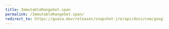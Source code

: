 ```yaml
---
title: ImmutableRangeSet.span
permalink: /ImmutableRangeSet.span/
redirect_to: https://guava.dev/releases/snapshot-jre/api/docs/com/google/common/collect/ImmutableRangeSet.html#span--
---
```

